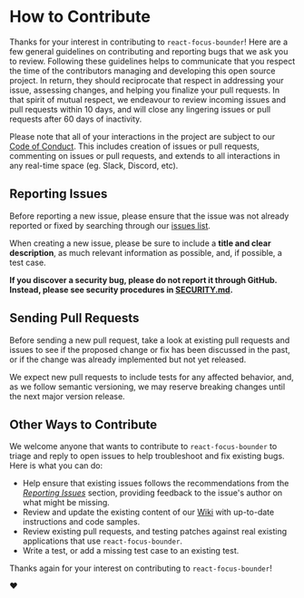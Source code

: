 # How to Contribute

Thanks for your interest in contributing to `react-focus-bounder`! Here are a few general guidelines on contributing and
reporting bugs that we ask you to review. Following these guidelines helps to communicate that you respect the time of
the contributors managing and developing this open source project. In return, they should reciprocate that respect in
addressing your issue, assessing changes, and helping you finalize your pull requests. In that spirit of mutual respect,
we endeavour to review incoming issues and pull requests within 10 days, and will close any lingering issues or pull
requests after 60 days of inactivity.

Please note that all of your interactions in the project are subject to our [Code of Conduct](CODE_OF_CONDUCT.md). This
includes creation of issues or pull requests, commenting on issues or pull requests, and extends to all interactions in
any real-time space (eg. Slack, Discord, etc).

## Reporting Issues

Before reporting a new issue, please ensure that the issue was not already reported or fixed by searching through our
[issues list](https://github.com/wayfair-incubator/react-focus-bounder/issues).

When creating a new issue, please be sure to include a **title and clear description**, as much relevant information as
possible, and, if possible, a test case.

**If you discover a security bug, please do not report it through GitHub. Instead, please see security procedures in
[SECURITY.md](SECURITY.md).**

## Sending Pull Requests

Before sending a new pull request, take a look at existing pull requests and issues to see if the proposed change or fix
has been discussed in the past, or if the change was already implemented but not yet released.

We expect new pull requests to include tests for any affected behavior, and, as we follow semantic versioning, we may
reserve breaking changes until the next major version release.

## Other Ways to Contribute

We welcome anyone that wants to contribute to `react-focus-bounder` to triage and reply to open issues to help troubleshoot
and fix existing bugs. Here is what you can do:

- Help ensure that existing issues follows the recommendations from the _[Reporting Issues](#reporting-issues)_ section,
  providing feedback to the issue's author on what might be missing.
- Review and update the existing content of our [Wiki](https://github.com/wayfair-incubator/react-focus-bounder/wiki) with up-to-date
  instructions and code samples.
- Review existing pull requests, and testing patches against real existing applications that use `react-focus-bounder`.
- Write a test, or add a missing test case to an existing test.

Thanks again for your interest on contributing to `react-focus-bounder`!

:heart:
